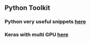 ## Python Toolkit

### Python very useful snippets [here](https://github.com/gmihaila/snippets_py)

### Keras with multi GPU [here](https://github.com/gmihaila/unt_hpc/blob/master/python/machine_learning/multi_gpu.md)
